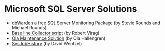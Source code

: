 # Microsoft SQL Server Solutions

 - [dbWarden](/Solution/dbWarden) a free SQL Server Monitoring Package (by Stevie Rounds and Michael Rounds)
 - [Base line Collector script](/Solution/BaselineCollector) (by Robert Virag)
 - [Ola Maintenance Solution](/Solution/Ola_Maintenance_Solution) (by Ola Hallengren)
 - [SysJobHistory](/Solution/SysJobHistory) (by David Wentzel)
